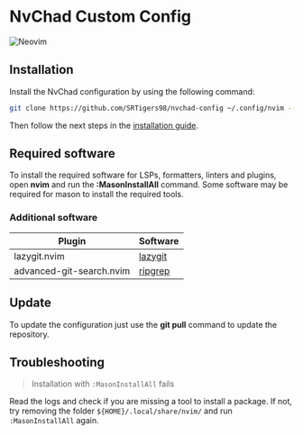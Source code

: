 # NvChad Custom Config

![Neovim](https://img.shields.io/badge/NeoVim-%2357A143.svg?&style=for-the-badge&logo=neovim&logoColor=white)

## Installation

Install the NvChad configuration by using the following command:

```bash
git clone https://github.com/SRTigers98/nvchad-config ~/.config/nvim --depth 1
```

Then follow the next steps in the [installation guide](https://nvchad.com/docs/quickstart/install).

## Required software

To install the required software for LSPs, formatters, linters and plugins, open **nvim** and run the **:MasonInstallAll** command.
Some software may be required for mason to install the required tools.

### Additional software

| Plugin                   | Software                                            |
| ------------------------ | --------------------------------------------------- |
| lazygit.nvim             | [lazygit](https://github.com/jesseduffield/lazygit) |
| advanced-git-search.nvim | [ripgrep](https://github.com/BurntSushi/ripgrep)    |

## Update

To update the configuration just use the **git pull** command to update the repository.

## Troubleshooting

> Installation with `:MasonInstallAll` fails

Read the logs and check if you are missing a tool to install a package.
If not, try removing the folder `${HOME}/.local/share/nvim/` and run `:MasonInstallAll` again.
